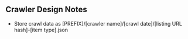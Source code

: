 ## Crawler Design Notes

- Store crawl data as [PREFIX]/[crawler name]/[crawl date]/[listing URL hash]-[item type].json
